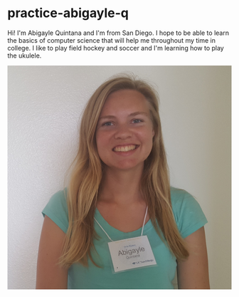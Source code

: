 # practice-abigayle-q
Hi! I'm Abigayle Quintana and I'm from San Diego. I hope to be able to learn the basics of computer science that will help me throughout my time in college. I like to play field hockey and soccer and I'm learning how to play the ukulele.

![me](abigayle-q.jpg)
